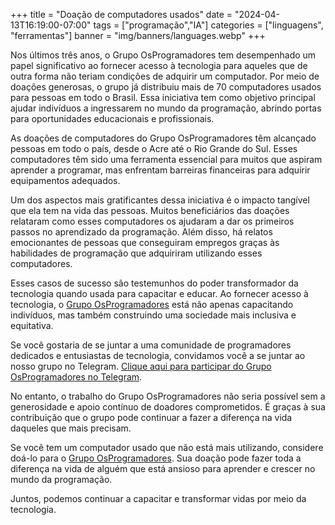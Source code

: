 +++
title = "Doação de computadores usados"
date = "2024-04-13T16:19:00-07:00"
tags = ["programação","IA"]
categories = ["linguagens", "ferramentas"]
banner = "img/banners/languages.webp"
+++

Nos últimos três anos, o Grupo OsProgramadores tem desempenhado um papel significativo ao fornecer acesso à tecnologia para aqueles que de outra forma não teriam condições de adquirir um computador. Por meio de doações generosas, o grupo já distribuiu mais de 70 computadores usados para pessoas em todo o Brasil. Essa iniciativa tem como objetivo principal ajudar indivíduos a ingressarem no mundo da programação, abrindo portas para oportunidades educacionais e profissionais.

As doações de computadores do Grupo OsProgramadores têm alcançado pessoas em todo o país, desde o Acre até o Rio Grande do Sul. Esses computadores têm sido uma ferramenta essencial para muitos que aspiram aprender a programar, mas enfrentam barreiras financeiras para adquirir equipamentos adequados.

Um dos aspectos mais gratificantes dessa iniciativa é o impacto tangível que ela tem na vida das pessoas. Muitos beneficiários das doações relataram como esses computadores os ajudaram a dar os primeiros passos no aprendizado da programação. Além disso, há relatos emocionantes de pessoas que conseguiram empregos graças às habilidades de programação que adquiriram utilizando esses computadores.

Esses casos de sucesso são testemunhos do poder transformador da tecnologia quando usada para capacitar e educar. Ao fornecer acesso à tecnologia, o [Grupo OsProgramadores](https://osprogramadores.com/) está não apenas capacitando indivíduos, mas também construindo uma sociedade mais inclusiva e equitativa.

Se você gostaria de se juntar a uma comunidade de programadores dedicados e entusiastas de tecnologia, convidamos você a se juntar ao nosso grupo no Telegram. [Clique aqui para participar do Grupo OsProgramadores no Telegram](https://t.me/osprogramadores).

No entanto, o trabalho do Grupo OsProgramadores não seria possível sem a generosidade e apoio contínuo de doadores comprometidos. É graças à sua contribuição que o grupo pode continuar a fazer a diferença na vida daqueles que mais precisam.

Se você tem um computador usado que não está mais utilizando, considere doá-lo para o [Grupo OsProgramadores](https://osprogramadores.com/). Sua doação pode fazer toda a diferença na vida de alguém que está ansioso para aprender e crescer no mundo da programação.

Juntos, podemos continuar a capacitar e transformar vidas por meio da tecnologia.
